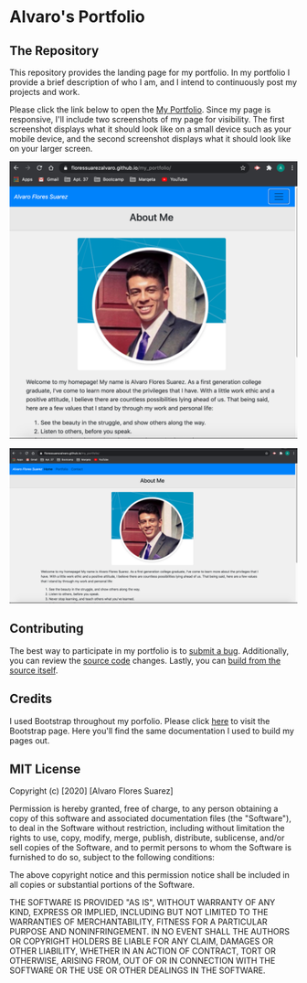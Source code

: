 # Alvaro's Portfolio

## The Repository

This repository provides the landing page for my portfolio. In my portfolio I provide a brief description of who I am, and I intend to continuously post my projects and work.

Please click the link below to open the [My Portfolio](https://floressuarezalvaro.github.io/my_portfolio/). Since my page is responsive, I'll include two screenshots of my page for visibility. The first screenshot displays what it should look like on a small device such as your mobile device, and the second screenshot displays what it should look like on your larger screen.

![Small Screen](./Assets/small_page.png)

![Large Screen](./Assets/large_page.png)

## Contributing

The best way to participate in my portfolio is to [submit a bug](https://github.com/floressuarezalvaro/portfolio/issues). Additionally, you can review the [source code](https://github.com/floressuarezalvaro/portfolio/pulls) changes. Lastly, you can [build from the source itself](https://github.com/floressuarezalvaro/portfolio/wiki).

## Credits

I used Bootstrap throughout my porfolio. Please click [here](https://getbootstrap.com/) to visit the Bootstrap page. Here you'll find the same documentation I used to build my pages out.

## MIT License

Copyright (c) [2020] [Alvaro Flores Suarez]

Permission is hereby granted, free of charge, to any person obtaining a copy
of this software and associated documentation files (the "Software"), to deal
in the Software without restriction, including without limitation the rights
to use, copy, modify, merge, publish, distribute, sublicense, and/or sell
copies of the Software, and to permit persons to whom the Software is
furnished to do so, subject to the following conditions:

The above copyright notice and this permission notice shall be included in all
copies or substantial portions of the Software.

THE SOFTWARE IS PROVIDED "AS IS", WITHOUT WARRANTY OF ANY KIND, EXPRESS OR
IMPLIED, INCLUDING BUT NOT LIMITED TO THE WARRANTIES OF MERCHANTABILITY,
FITNESS FOR A PARTICULAR PURPOSE AND NONINFRINGEMENT. IN NO EVENT SHALL THE
AUTHORS OR COPYRIGHT HOLDERS BE LIABLE FOR ANY CLAIM, DAMAGES OR OTHER
LIABILITY, WHETHER IN AN ACTION OF CONTRACT, TORT OR OTHERWISE, ARISING FROM,
OUT OF OR IN CONNECTION WITH THE SOFTWARE OR THE USE OR OTHER DEALINGS IN THE
SOFTWARE.